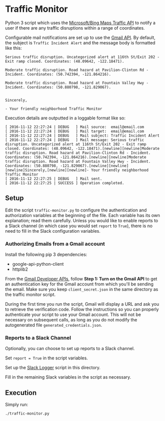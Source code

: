 # Traffic Monitor

Python 3 script which uses the [Microsoft/Bing Maps Traffic API](https://msdn.microsoft.com/en-us/library/hh441725.aspx) to notify a user if there are any traffic disruptions within a range of coordinates.

Configurable mail notifications are set up to use the [Gmail API](https://developers.google.com/gmail/api/). By default, the subject is `Traffic Incident Alert` and the message body is formatted like this:
```
Serious traffic disruption. Uncategorized alert at 116th St/Exit 202 - Exit ramp closed. Coordinates: (48.09642, -122.18471).

Moderate traffic disruption. Road hazard at Pavilion-Clinton Rd - Incident. Coordinates: (50.742394, -121.864216).

Moderate traffic disruption. Road hazard at Fountain Valley Hwy - Incident. Coordinates: (50.880798, -121.829067).


Sincerely,

- Your friendly neighborhood Traffic Monitor
```

Execution details are outputted in a loggable format like so:
```
[ 2016-11-12 22:27:24 | DEBUG   ] Mail source:  email@email.com
[ 2016-11-12 22:27:24 | DEBUG   ] Mail target:  email@email.com
[ 2016-11-12 22:27:24 | DEBUG   ] Mail subject: Traffic Incident Alert
[ 2016-11-12 22:27:24 | DEBUG   ] Mail message: Serious traffic disruption. Uncategorized alert at 116th St/Exit 202 - Exit ramp closed. Coordinates: (48.09642, -122.18471).[newline][newline]Moderate traffic disruption. Road hazard at Pavilion-Clinton Rd - Incident. Coordinates: (50.742394, -121.864216).[newline][newline]Moderate traffic disruption. Road hazard at Fountain Valley Hwy - Incident. Coordinates: (50.880798, -121.829067).[newline][newline][newline]Sincerely,[newline][newline]- Your friendly neighborhood Traffic Monitor
[ 2016-11-12 22:27:25 | DEBUG   ] Mail sent.
[ 2016-11-12 22:27:25 | SUCCESS ] Operation completed.
```

## Setup

Edit the script `traffic-monitor.py` to configure the authentication and authorization variables at the beginning of the file. Each variable has its own explanation; read them carefully. Unless you would like to enable reports to a Slack channel (in which case you would set `report` to `True`), there is no need to fill in the Slack configuration variables.

### Authorizing Emails from a Gmail account

Install the following pip 3 dependencies:
* google-api-python-client
* httplib2

From the [Gmail Developer APIs](https://developers.google.com/gmail/api/quickstart/python), follow **Step 1: Turn on the Gmail API** to get an authentication key for the Gmail account from which you'll be sending the email. Make sure you keep `client_secret.json` in the same directory as the traffic monitor script.

During the first time you run the script, Gmail will display a URL and ask you to retrieve the verification code. Follow the instructions so you can properly authenticate your script to use your Gmail account. This will not be necessary on subsequent calls, as long as you do not modify the autogenerated file `generated_credentials.json`.

### Reports to a Slack Channel

Optionally, you can choose to set up reports to a Slack channel.

Set `report = True` in the script variables.

Set up the [Slack Logger](https://github.com/jleung51/scripts/tree/master/slack_logger) script in this directory.

Fill in the remaining Slack variables in the script as necessary.

## Execution

Simply run:

```
./traffic-monitor.py
```
